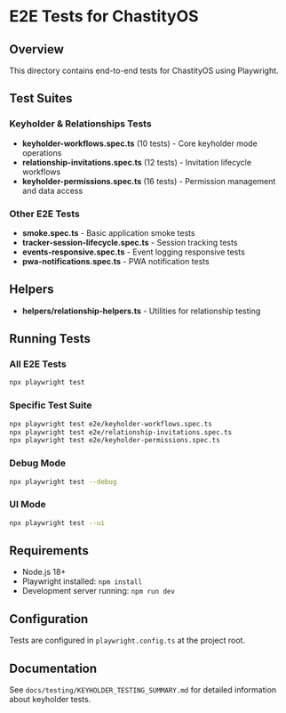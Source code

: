 # E2E Tests for ChastityOS

## Overview

This directory contains end-to-end tests for ChastityOS using Playwright.

## Test Suites

### Keyholder & Relationships Tests

- **keyholder-workflows.spec.ts** (10 tests) - Core keyholder mode operations
- **relationship-invitations.spec.ts** (12 tests) - Invitation lifecycle workflows
- **keyholder-permissions.spec.ts** (16 tests) - Permission management and data access

### Other E2E Tests

- **smoke.spec.ts** - Basic application smoke tests
- **tracker-session-lifecycle.spec.ts** - Session tracking tests
- **events-responsive.spec.ts** - Event logging responsive tests
- **pwa-notifications.spec.ts** - PWA notification tests

## Helpers

- **helpers/relationship-helpers.ts** - Utilities for relationship testing

## Running Tests

### All E2E Tests

```bash
npx playwright test
```

### Specific Test Suite

```bash
npx playwright test e2e/keyholder-workflows.spec.ts
npx playwright test e2e/relationship-invitations.spec.ts
npx playwright test e2e/keyholder-permissions.spec.ts
```

### Debug Mode

```bash
npx playwright test --debug
```

### UI Mode

```bash
npx playwright test --ui
```

## Requirements

- Node.js 18+
- Playwright installed: `npm install`
- Development server running: `npm run dev`

## Configuration

Tests are configured in `playwright.config.ts` at the project root.

## Documentation

See `docs/testing/KEYHOLDER_TESTING_SUMMARY.md` for detailed information about keyholder tests.
